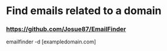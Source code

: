 # Find emails related to a domain

### https://github.com/Josue87/EmailFinder
emailfinder -d [exampledomain.com]
